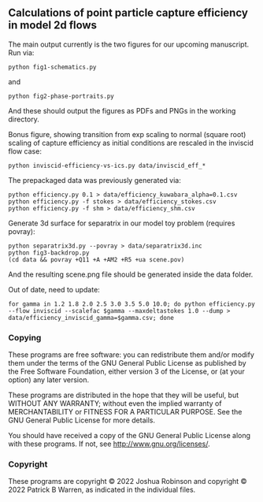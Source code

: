 ## Calculations of point particle capture efficiency in model 2d flows

The main output currently is the two figures for our upcoming manuscript.
Run via:

    python fig1-schematics.py

and

    python fig2-phase-portraits.py

And these should output the figures as PDFs and PNGs in the working directory.

Bonus figure, showing transition from exp scaling to normal (square root) scaling of capture efficiency as initial conditions are rescaled in the inviscid flow case:

    python inviscid-efficiency-vs-ics.py data/inviscid_eff_*

The prepackaged data was previously generated via:

    python efficiency.py 0.1 > data/efficiency_kuwabara_alpha=0.1.csv
    python efficiency.py -f stokes > data/efficiency_stokes.csv
    python efficiency.py -f shm > data/efficiency_shm.csv

Generate 3d surface for separatrix in our model toy problem (requires povray):

    python separatrix3d.py --povray > data/separatrix3d.inc
    python fig3-backdrop.py
    (cd data && povray +Q11 +A +AM2 +R5 +ua scene.pov)

And the resulting scene.png file should be generated inside the data folder.

Out of date, need to update:

    for gamma in 1.2 1.8 2.0 2.5 3.0 3.5 5.0 10.0; do python efficiency.py --flow inviscid --scalefac $gamma --maxdeltastokes 1.0 --dump > data/efficiency_inviscid_gamma=$gamma.csv; done

### Copying

These programs are free software: you can redistribute them and/or modify
them under the terms of the GNU General Public License as published by
the Free Software Foundation, either version 3 of the License, or
(at your option) any later version.

These programs are distributed in the hope that they will be useful, but
WITHOUT ANY WARRANTY; without even the implied warranty of
MERCHANTABILITY or FITNESS FOR A PARTICULAR PURPOSE.  See the GNU
General Public License for more details.

You should have received a copy of the GNU General Public License
along with these programs.  If not, see
<http://www.gnu.org/licenses/>.

### Copyright

These programs are copyright &copy; 2022 Joshua Robinson and copyright
&copy; 2022 Patrick B Warren, as indicated in the individual files.

